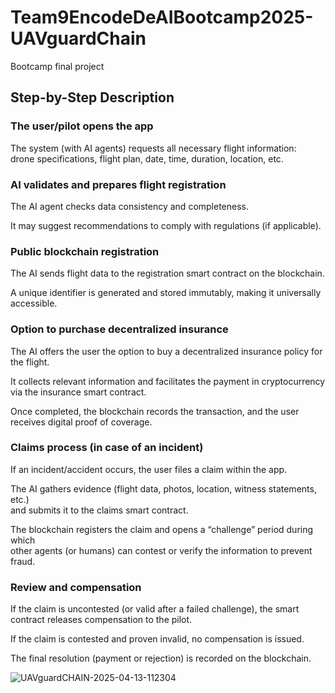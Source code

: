 # Team9EncodeDeAIBootcamp2025-UAVguardChain
Bootcamp final project
## Step-by-Step Description

### The user/pilot opens the app
The system (with AI agents) requests all necessary flight information:  
drone specifications, flight plan, date, time, duration, location, etc.

### AI validates and prepares flight registration
The AI agent checks data consistency and completeness.

It may suggest recommendations to comply with regulations (if applicable).

### Public blockchain registration
The AI sends flight data to the registration smart contract on the blockchain.

A unique identifier is generated and stored immutably, making it universally accessible.

### Option to purchase decentralized insurance
The AI offers the user the option to buy a decentralized insurance policy for the flight.

It collects relevant information and facilitates the payment in cryptocurrency via the insurance smart contract.

Once completed, the blockchain records the transaction, and the user receives digital proof of coverage.

### Claims process (in case of an incident)
If an incident/accident occurs, the user files a claim within the app.

The AI gathers evidence (flight data, photos, location, witness statements, etc.)  
and submits it to the claims smart contract.

The blockchain registers the claim and opens a “challenge” period during which  
other agents (or humans) can contest or verify the information to prevent fraud.

### Review and compensation
If the claim is uncontested (or valid after a failed challenge), the smart contract releases compensation to the pilot.

If the claim is contested and proven invalid, no compensation is issued.

The final resolution (payment or rejection) is recorded on the blockchain.




    
![UAVguardCHAIN-2025-04-13-112304](https://github.com/user-attachments/assets/68d13bef-0298-40ea-a368-436e306d7c2a)
